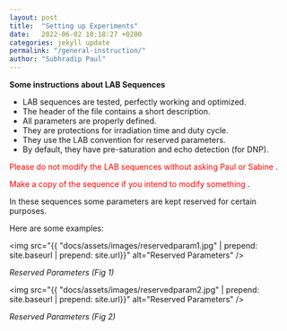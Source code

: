 ```yaml
---
layout: post
title:  "Setting up Experiments"
date:   2022-06-02 10:18:27 +0200
categories: jekyll update
permalink: "/general-instruction/"
author: "Subhradip Paul"
---
```


**Some instructions about LAB Sequences**

- LAB sequences are tested, perfectly working and optimized​.
- The header of the file contains a short description​.
- All parameters are properly defined​.
- They are protections for irradiation time and duty cycle​.
- They use the LAB convention for reserved parameters​.
- By default, they have pre-saturation and echo detection (for DNP)​.

<span style="color:red"> Please do not modify the LAB sequences without asking Paul or Sabine </span>.

<span style="color:red"> Make a copy of the sequence if you intend to modify something </span>.


In these sequences some parameters are kept reserved
for certain purposes.

Here are some examples:

<img src="{{ "docs/assets/images/reservedparam1.jpg" | prepend: site.baseurl | prepend: site.url}}" alt="Reserved Parameters" />

*Reserved Parameters (Fig 1)*


<img src="{{ "docs/assets/images/reservedparam2.jpg" | prepend: site.baseurl | prepend: site.url}}" alt="Reserved Parameters" />

*Reserved Parameters (Fig 2)*
